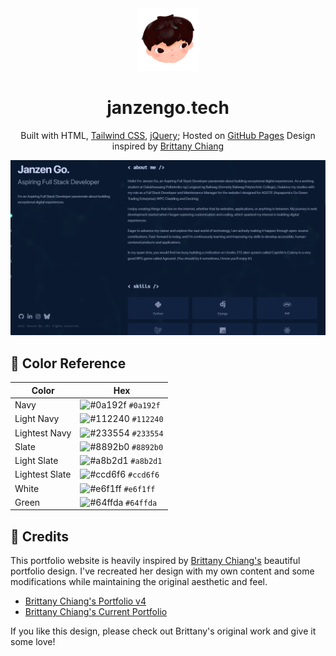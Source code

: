 <div align="center">
  <img alt="Logo" src="images/logo.png" width="100" />
</div>
<h1 align="center">
  janzengo.tech
</h1>

<p align="center">
  Built with HTML, <a href="https://tailwindcss.com/">Tailwind CSS</a>, <a href="https://jquery.com/">jQuery</a>; Hosted on <a href="https://pages.github.com/">GitHub Pages</a> Design inspired by <a href="https://brittanychiang.com/">Brittany Chiang</a>
</p>

![demo](https://github.com/janzengo/janzengo.github.io/blob/c69d5a4ba945a01e1ed60ff830ddf47f56b02443/images/page-screenshot.PNG)


## 🎨 Color Reference

| Color          | Hex                                                             |
| -------------- | --------------------------------------------------------------- |
| Navy           | ![#0a192f](https://readme-swatches.vercel.app/0a192f) `#0a192f` |
| Light Navy     | ![#112240](https://readme-swatches.vercel.app/112240) `#112240` |
| Lightest Navy  | ![#233554](https://readme-swatches.vercel.app/233554) `#233554` |
| Slate          | ![#8892b0](https://readme-swatches.vercel.app/8892b0) `#8892b0` |
| Light Slate    | ![#a8b2d1](https://readme-swatches.vercel.app/a8b2d1) `#a8b2d1` |
| Lightest Slate | ![#ccd6f6](https://readme-swatches.vercel.app/ccd6f6) `#ccd6f6` |
| White          | ![#e6f1ff](https://readme-swatches.vercel.app/e6f1ff) `#e6f1ff` |
| Green          | ![#64ffda](https://readme-swatches.vercel.app/64ffda) `#64ffda` |

## 🙏 Credits

This portfolio website is heavily inspired by [Brittany Chiang's](https://brittanychiang.com/) beautiful portfolio design. I've recreated her design with my own content and some modifications while maintaining the original aesthetic and feel.

- [Brittany Chiang's Portfolio v4](https://v4.brittanychiang.com/)
- [Brittany Chiang's Current Portfolio](https://brittanychiang.com/)

If you like this design, please check out Brittany's original work and give it some love!
